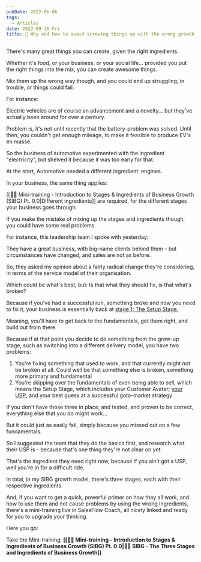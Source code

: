 ```yaml
---
pubDate: 2022-06-06
tags:
  - Articles
date: 2022-09-16 Fri
title: 📄 Why and how to avoid screwing things up with the wrong growth ingredients
---
```


There's many great things you can create, given the right ingredients.

Whether it's food, or your business, or your social life... provided you put the right things into the mix, you can create awesome things.

Mix them up the wrong way though, and you could end up struggling, in trouble, or things could fail.

For instance:

Electric vehicles are of course an advancement and a novelty... but they've actually been around for over a century.

Problem is, it's not until recently that the battery-problem was solved. Until then, you couldn't get enough mileage, to make it feasible to produce EV's en masse.

So the business of automotive experimented with the ingredient "electricity", but shelved it because it was too early for that.

At the start, Automotive needed a different ingredient: engines.

In your business, the same thing applies:

[[👨‍🎓 Mini-training - Introduction to Stages & Ingredients of Business Growth (SIBG) Pt. 0.0|Different ingredients]] are required, for the different stages your business goes through.

If you make the mistake of mixing up the stages and ingredients though, you could have some real problems.

For instance, this leadership team I spoke with yesterday:

They have a great business, with big-name clients behind them - but circumstances have changed, and sales are not as before.

So, they asked my opinion about a fairly radical change they're considering, in terms of the service model of their organisation.

Which could be what's best, but: Is that what they should fix, is that what's broken?

Because if you've had a successful run, something broke and now you need to fix it, your business is essentially back at [stage 1: The Setup Stage. ](https://salesflowcoach.app/vault/sibg-pt-10-the-set-up-stage)

Meaning, you'll have to get back to the fundamentals, get them right, and build out from there.

Because if at that point you decide to do something from the grow-up stage, such as switching into a different delivery model, you have two problems:

1. You're fixing something that used to work, and that currently might not be broken at all. Could well be that something else is broken, something more primary and fundamental
2. You're skipping over the fundamentals of even being able to sell, which means the Setup Stage, which includes your  Customer Avatar; [your USP](https://salesflowcoach.app/vault/sibg-pt-12-how-to-define-your-value-proposition-aka-usp); and your best guess at a successful goto-market strategy

If you don't have those three in place, and tested, and proven to be correct, everything else that you do might work...

But it could just as easily fail, simply because you missed out on a few fundamentals.

So I suggested the team that they do the basics first, and research what their USP is - because that's one thing they're not clear on yet.

That's the ingredient they need right now, because if you ain't got a USP, well you're in for a difficult ride.

In total, in my SIBG growth model, there's three stages, each with their respective ingredients.

And, if you want to get a quick, powerful primer on how they all work, and how to use them and not cause problems by using the  wrong ingredients, there's a mini-training live in SalesFlow Coach, all nicely linked and ready for you to upgrade your thinking.

Here you go:

Take the Mini-training: **[[👨‍🎓 Mini-training - Introduction to Stages & Ingredients of Business Growth (SIBG) Pt. 0.0|🧑‍🎓 SIBG - The Three Stages and Ingredients of Business Growth]]**
